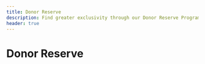 ```yaml
---
title: Donor Reserve
description: Find greater exclusivity through our Donor Reserve Program.
header: true
---
```


# Donor Reserve